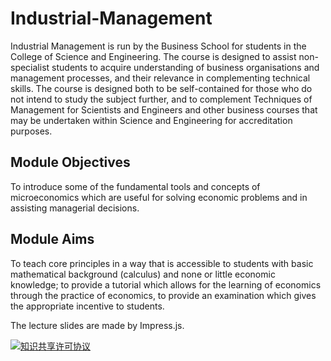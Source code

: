 # Industrial-Management
Industrial Management is run by the Business School for students in the College of Science and Engineering. The course is designed to assist non-specialist students to acquire understanding of business organisations and management processes, and their relevance in complementing technical skills. The course is designed both to be self-contained for those who do not intend to study the subject further, and to complement Techniques of Management for Scientists and Engineers and other business courses that may be undertaken within Science and Engineering for accreditation purposes.

## Module Objectives
To introduce some of the fundamental tools and concepts of microeconomics which are useful for solving economic problems and in assisting managerial decisions.

## Module Aims
To teach core principles in a way that is accessible to students with basic mathematical background (calculus) and none or little economic knowledge; to provide a tutorial which allows for the learning of economics through the practice of economics, to provide an examination which gives the appropriate incentive to students.

The lecture slides are made by Impress.js.

<a rel="license" href="http://creativecommons.org/licenses/by/4.0/"><img alt="知识共享许可协议" style="border-width:0" src="https://i.creativecommons.org/l/by/4.0/88x31.png" /></a><br />
